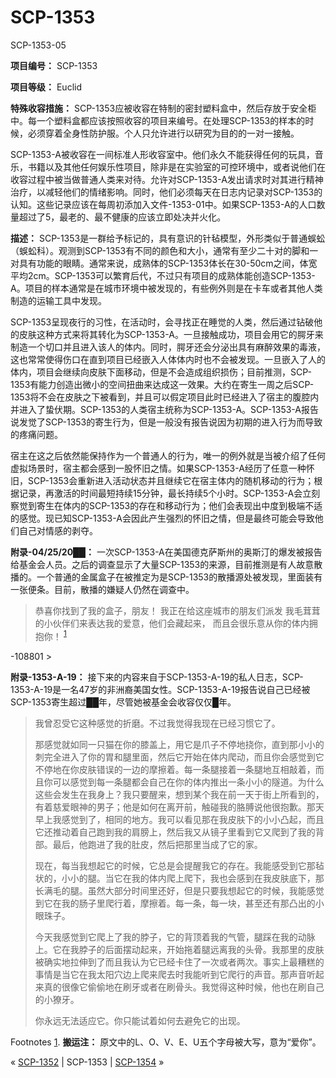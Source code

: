 # SCP-1353
                        




SCP-1353-05



**项目编号：** SCP-1353

**项目等级：** Euclid

**特殊收容措施：** SCP-1353应被收容在特制的密封塑料盒中，然后存放于安全柜中。每一个塑料盒都应该按照收容的项目来编号。在处理SCP-1353的样本的时候，必须穿着全身性防护服。个人只允许进行以研究为目的的一对一接触。

SCP-1353-A被收容在一间标准人形收容室中。他们永久不能获得任何的玩具，音乐，书籍以及其他任何娱乐性项目，除非是在实验室的可控环境中，或者说他们在收容过程中被当做普通人类来对待。允许对SCP-1353-A发出请求时对其进行精神治疗，以减轻他们的情绪影响。同时，他们必须每天在日志内记录对SCP-1353的认知。这些记录应该在每周初添加入文件-1353-01中。如果SCP-1353-A的人口数量超过了5，最老的、最不健康的应该立即处决并火化。

**描述：** SCP-1353是一群给予标记的，具有意识的针毡模型，外形类似于普通蜈蚣（蜈蚣科）。观测到SCP-1353有不同的颜色和大小，通常有至少二十对的脚和一对具有功能的眼睛。通常来说，成熟体的SCP-1353体长在30-50cm之间，体宽平均2cm。SCP-1353可以繁育后代，不过只有项目的成熟体能创造SCP-1353-A。项目的样本通常是在城市环境中被发现的，有些例外则是在卡车或者其他人类制造的运输工具中发现。

SCP-1353呈现夜行的习性，在活动时，会寻找正在睡觉的人类，然后通过钻破他的皮肤这种方式来将其转化为SCP-1353-A。一旦接触成功，项目会用它的腭牙来制造一个切口并且进入该人的体内。同时，腭牙还会分泌出具有麻醉效果的毒液，这也常常使得伤口在直到项目已经嵌入人体体内时也不会被发现。一旦嵌入了人的体内，项目会继续向皮肤下面移动，但是不会造成组织损伤；目前推测，SCP-1353有能力创造出微小的空间扭曲来达成这一效果。大约在寄生一周之后SCP-1353将不会在皮肤之下被看到，并且可以假定项目此时已经进入了宿主的腹腔内并进入了蛰伏期。SCP-1353的人类宿主统称为SCP-1353-A。SCP-1353-A报告说发觉了SCP-1353的寄生行为，但是一般没有报告说因为初期的进入行为而导致的疼痛问题。

宿主在这之后依然能保持作为一个普通人的行为，唯一的例外就是当被介绍了任何虚拟场景时，宿主都会感到一股怀旧之情。如果SCP-1353-A经历了任意一种怀旧，SCP-1353会重新进入活动状态并且继续它在宿主体内的随机移动的行为；根据记录，再激活的时间最短持续15分钟，最长持续5个小时。SCP-1353-A会立刻察觉到寄生在体内的SCP-1353的存在和移动行为；他们会表现出中度到极端不适的感觉。现已知SCP-1353-A会因此产生强烈的怀旧之情，但是最终可能会导致他们自己对情感的剥夺。

**附录-04/25/20██：** 一次SCP-1353-A在美国德克萨斯州的奥斯汀的爆发被报告给基金会人员。之后的调查显示了大量SCP-1353的来源，目前推测是有人故意散播的。一个普通的金属盒子在被推定为是SCP-1353的散播源处被发现，里面装有一张便条。目前，散播的嫌疑人仍然在调查中。


> 恭喜你找到了我的盒子，朋友！
我正在给这座城市的朋友们派发
我毛茸茸的小伙伴们来表达我的爱意，他们会藏起来，
而且会很乐意从你的体内拥抱你！<sup class='footnoteref'>
 <a shape='rect' class='footnoteref' id='footnoteref-1' href='javascript:;' onclick='WIKIDOT.page.utils.scrollToReference(&apos;footnote-1&apos;)'>1</a>
</sup>
-108801
> 

**附录-1353-A-19：** 接下来的内容来自于SCP-1353-A-19的私人日志，SCP-1353-A-19是一名47岁的非洲裔美国女性。SCP-1353-A-19报告说自己已经被SCP-1353寄生超过██年，尽管她被基金会收容仅仅█年。


> 我曾忍受它这种感觉的折磨。不过我觉得我现在已经习惯它了。
> 
> 那感觉就如同一只猫在你的膝盖上，用它是爪子不停地挠你，直到那小小的刺完全进入了你的胃和腿里面，然后它开始在体内爬动，而且你会感觉到它不停地在你皮肤错误的一边的摩擦着。每一条腿接着一条腿地互相敲着，而且你可以感觉到每一条腿都会自己在你的体内推出一条小小的隧道。为什么这些会发生在我身上？我只要醒来，想到某个我在前一天于街上所看到的，有着慈爱眼神的男子；他是如何在离开前，触碰我的胳膊说他很抱歉。那天早上我感觉到了，相同的地方。我可以看见那在我皮肤下的小小凸起，而且它还推动着自己跑到我的肩膀上，然后我又从镜子里看到它又爬到了我的背部。最后，他跑进了我的肚皮，然后把那里当成了它的家。
> 
> 现在，每当我想起它的时候，它总是会提醒我它的存在。我能感受到它那毡状的，小小的腿。当它在我的体内爬上爬下，我也会感到在我皮肤底下，那长满毛的腿。虽然大部分时间里还好，但是只要我想起它的时候，我能感觉到它在我的肠子里爬行着，摩擦着。每一条，每一块，甚至还有那凸出的小眼珠子。
> 
> 今天我感觉到它爬上了我的脖子，它的背顶着我的气管，腿踩在我的动脉上。它在我脖子的后面摆动起来，开始拖着腿远离我的头骨。我那里的皮肤被确实地拉伸到了而且我认为它已经卡住了一次或者两次。事实上最糟糕的事情是当它在我太阳穴边上爬来爬去时我能听到它爬行的声音。那声音听起来真的很像它偷偷地在刷牙或者在刷骨头。我觉得这种时候，他也在刷自己的小獠牙。
> 
> 你永远无法适应它。你只能试着如何去避免它的出现。
> 


Footnotes
<a shape='rect' href='javascript:;' onclick='WIKIDOT.page.utils.scrollToReference(&apos;footnoteref-1&apos;)'>1</a>. **搬运注：** 原文中的L、O、V、E、U五个字母被大写，意为“爱你”。



« <a shape='rect' class='newpage' href='/scp-1352'>SCP-1352</a> | SCP-1353 | [SCP-1354](/scp-1354) »





                    